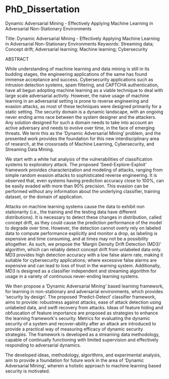 # PhD_Dissertation
Dynamic Adversarial Mining - Effectively Applying Machine Learning in Adversarial Non-Stationary Environments

Title: Dynamic Adversarial Mining - Effectively Applying Machine Learning in Adversarial Non-Stationary Environments
Keywords: Streaming data; Concept drift; Adversarial learning; Machine learning; Cybersecurity 

ABSTRACT

While understanding of machine learning and data mining is still in its budding stages, the engineering applications of the same has found immense acceptance and success. Cybersecurity applications such as intrusion detection systems, spam filtering, and CAPTCHA authentication, have all begun adopting machine learning as a viable technique to deal with large scale adversarial activity. However, the naive usage of machine learning in an adversarial setting is prone to reverse engineering and evasion attacks, as most of these techniques were designed primarily for a static setting. The security domain is a dynamic landscape, with an ongoing never ending arms race between the system designer and the attackers.  Any solution designed for such a domain needs to take into account an active adversary and needs to evolve over time, in the face of emerging threats. We term this as the ‘Dynamic Adversarial Mining’ problem, and the presented work provides the foundation for this new interdisciplinary area of research, at the crossroads of Machine Learning, Cybersecurity, and Streaming Data Mining.

We start with a white hat analysis of the vulnerabilities of classification systems to exploratory attack. The proposed ‘Seed-Explore-Exploit’ framework provides characterization and modeling of attacks, ranging from simple random evasion attacks to sophisticated reverse engineering. It is observed that, even systems having prediction accuracy close to 100%, can be easily evaded with more than 90% precision. This evasion can be performed without any information about the underlying classifier, training dataset, or the domain of application. 

Attacks on machine learning systems cause the data to exhibit non stationarity (i.e., the training and the testing data have different distributions). It is necessary to detect these changes in distribution, called concept drift, as they could cause the prediction performance of the model to degrade over time. However, the detection cannot overly rely on labeled data to compute performance explicitly and monitor a drop, as labeling is expensive and time consuming, and at times may not be a possibility altogether. As such, we propose the ‘Margin Density Drift Detection (MD3)’ algorithm, which can reliably detect concept drift from unlabeled data only. MD3 provides high detection accuracy with a low false alarm rate, making it suitable for cybersecurity applications; where excessive false alarms are expensive and can lead to loss of trust in the warning system. Additionally, MD3 is designed as a classifier independent and streaming algorithm for usage in a variety of continuous never-ending learning systems.

We then propose a ‘Dynamic Adversarial Mining’ based learning framework, for learning in non-stationary and adversarial environments, which provides ‘security by design’. The proposed ‘Predict-Detect’ classifier framework, aims to provide: robustness against attacks, ease of attack detection using unlabeled data, and swift recovery from attacks. Ideas of feature hiding and obfuscation of feature importance are proposed as strategies to enhance the learning framework's security. Metrics for evaluating the dynamic security of a system and recover-ability after an attack are introduced to provide a practical way of measuring efficacy of dynamic security strategies. The framework is developed as a streaming data methodology, capable of continually functioning with limited supervision and effectively responding to adversarial dynamics.  

The developed ideas, methodology, algorithms, and experimental analysis, aim to provide a foundation for future work in the area of ‘Dynamic Adversarial Mining’, wherein a holistic approach to machine learning based security is motivated.
